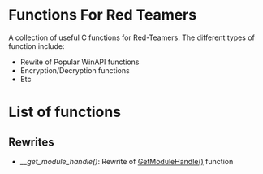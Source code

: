 # Functions For Red Teamers 
A collection of useful C functions for Red-Teamers. The different types of function include:
- Rewite of Popular WinAPI functions
- Encryption/Decryption functions
- Etc

# List of functions
## Rewrites
-  *__get_module_handle()*: Rewrite of [GetModuleHandle()](https://learn.microsoft.com/en-us/windows/win32/api/libloaderapi/nf-libloaderapi-getmodulehandlea) function